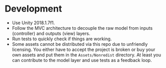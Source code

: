# Development

* Use Unity 2018.1.7f1.
* Follow the MVC architecture to decouple the raw model from inputs (controller) and outputs (view) layers.
* Run tests to quickly check if things are working.
* Some assets cannot be distributed via this repo due to unfriendly licensing.
  You either have to accept the project is broken or buy your own assets and put them in the `Assets/Nonredist` 
  directory. At least you can contribute to the model layer and use tests as a feedback loop.
